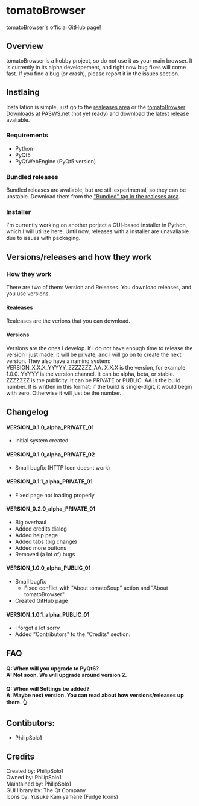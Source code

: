 # tomatoBrowser
tomatoBrowser's official GitHub page!


## Overview
tomatoBrowser is a hobby project, so do not use it as your main browser. It is currently in its alpha developement, and right now bug fixes will come fast. If you find a bug (or crash), please report it in the issues section.


## Instlaing
Installation is simple, just go to the [realeases area](https://github.com/PhilipSolo1/tomatoBrowser/releases) or the [tomatoBrowser Downloads at PASWS.net](http://pasws.net/projects/tomatoBrowser/downloads/) (not yet ready) and download the latest release avaliable.

### Requirements
 - Python
 - PyQt5
 - PyQtWebEngine (PyQt5 version)

### Bundled releases
Bundled releases are avaliable, but are still experimental, so they can be unstable. Download them from the ["Bundled" tag in the realeses area](https://github.com/PhilipSolo1/tomatoBrowser/releases/tag/Bundled).

### Installer
I'm currently working on another porject a GUI-based installer in Python, which I will utilize here. Until now, releases with a installer are unavaliable due to issues with packaging.


## Versions/releases and how they work

### How they work
There are two of them: Version and Releases. You download releases, and you use versions.

#### Realeases
Realeases are the verions that you can download.

#### Versions
Versions are the ones I develop. If I do not have enough time to release the version I just made, it will be private, and I will go on to create the next version. They also have a naming system: VERSION_X.X.X_YYYYY_ZZZZZZZ_AA. X.X.X is the version, for example 1.0.0. YYYYY is the version channel. It can be alpha, beta, or stable. ZZZZZZZ is the publicity. It can be PRIVATE or PUBLIC. AA is the build number. It is written in this format: if the build is single-digit, it would begin with zero. Otherwise it will just be the number.


## Changelog

#### VERSION_0.1.0_alpha_PRIVATE_01
- Initial system created

#### VERSION_0.1.0_alpha_PRIVATE_02
 - Small bugfix (HTTP Icon doesnt work)

#### VERSION_0.1.1_alpha_PRIVATE_01
 - Fixed page not loading properly

#### VERSION_0.2.0_alpha_PRIVATE_01
 - Big overhaul
 - Added credits dialog
 - Added help page
 - Added tabs (big change)
 - Added more buttons
 - Removed (a lot of) bugs

#### VERSION_1.0.0_alpha_PUBLIC_01
 - Small bugfix
    - Fixed conflict with "About tomatoSoup" action and "About tomatoBrowser".
 - Created GitHub page

#### VERSION_1.0.1_alpha_PUBLIC_01
 - I forgot a lot sorry
 - Added "Contributors" to the "Credits" section.


## FAQ
#### Q: When will you upgrade to PyQt6? <br> A: Not soon. We will upgrade around version 2.
#### Q: When will Settings be added? <br> A: Maybe next version. You can read about how versions/releases up there. :point_up_2:


## Contibutors:
 - PhilipSolo1


## Credits
Created by: PhilipSolo1<br>
Owned by: PhilipSolo1<br>
Maintained by: PhilipSolo1<br>
GUI library by: The Qt Company<br>
Icons by: Yusuke Kamiyamane (Fudge Icons)<br>
